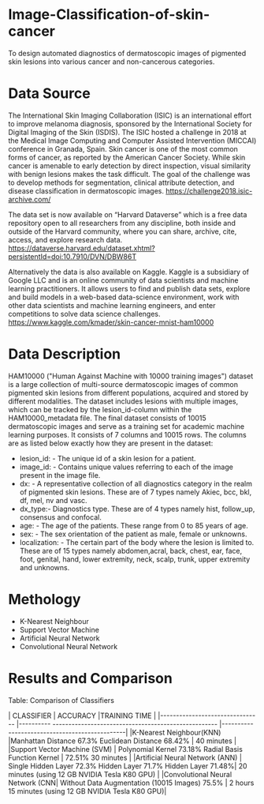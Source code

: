 # Image-Classification-of-skin-cancer
To design automated diagnostics of dermatoscopic images of pigmented skin lesions into various cancer and non-cancerous categories.

# Data Source
The International Skin Imaging Collaboration (ISIC) is an international effort to improve melanoma diagnosis, sponsored by the International Society for Digital Imaging of the Skin (ISDIS). The ISIC hosted a challenge in 2018 at the Medical Image Computing and Computer Assisted Intervention (MICCAI) conference in Granada, Spain. Skin cancer is one of the most common forms of cancer, as reported by the American Cancer Society. While skin cancer is amenable to early detection by direct inspection, visual similarity with benign lesions makes the task difficult. The goal of the challenge was to develop methods for segmentation, clinical attribute detection, and disease classification in dermatoscopic images. https://challenge2018.isic-archive.com/

The data set is now available on “Harvard Dataverse” which is a free data repository open to all researchers from any discipline, both inside and outside of the Harvard community, where you can share, archive, cite, access, and explore research data. https://dataverse.harvard.edu/dataset.xhtml?persistentId=doi:10.7910/DVN/DBW86T

Alternatively the data is also available on Kaggle. Kaggle is a subsidiary of Google LLC and is an online community of data scientists and machine learning practitioners. It allows users to find and publish data sets, explore and build models in a web-based data-science environment, work with other data scientists and machine learning engineers, and enter competitions to solve data science challenges. https://www.kaggle.com/kmader/skin-cancer-mnist-ham10000

# Data Description
HAM10000 ("Human Against Machine with 10000 training images") dataset is a large collection of multi-source dermatoscopic images of common pigmented skin lesions from different populations, acquired and stored by different modalities. The dataset includes lesions with multiple images, which can be tracked by the lesion_id-column within the HAM10000_metadata file. The final dataset consists of 10015 dermatoscopic images and serve as a training set for academic machine learning purposes. It consists of 7 columns and 10015 rows. The columns are as listed below exactly how they are present in the dataset:

* lesion_id: - The unique id of a skin lesion for a patient.
* image_id: - Contains unique values referring to each of the image present in the image file.
* dx: - A representative collection of all diagnostics category in the realm of pigmented skin lesions. These are of 7 types namely Akiec, bcc, bkl, df, mel, nv and vasc.
* dx_type:- Diagnostics type. These are of 4 types namely hist, follow_up, consensus and confocal.
* age: - The age of the patients. These range from 0 to 85 years of age.
* sex: - The sex orientation of the patient as male, female or unknowns.
* localization: - The certain part of the body where the lesion is limited to. These are of 15 types namely abdomen,acral, back, chest, ear, face, foot, genital, hand, lower extremity, neck, scalp, trunk, 
  upper extremity and unknowns.
# Methology
* K-Nearest Neighbour
* Support Vector Machine
* Artificial Neural Network
* Convolutional Neural Network
# Results and Comparison
  Table: Comparison of Classifiers

| CLASSIFIER	                    | ACCURACY	                                                      |TRAINING TIME                                  |
|-------------------------------- |---------- ----------------------------------------------------  |-----------------------------------------------|
|K-Nearest Neighbour(KNN)         |Manhattan Distance 67.3% Euclidean Distance 68.42%               |	40 minutes                                    |
|Support Vector Machine (SVM)     |	Polynomial Kernel 73.18% Radial Basis Function Kernel           | 72.51%	30 minutes                            |
|Artificial Neural Network (ANN)  |	Single Hidden Layer 72.3% Hidden Layer 71.7% Hidden Layer 71.48%|	20 minutes (using 12 GB NVIDIA Tesla K80 GPU) |
|Convolutional Neural Network (CNN|	Without Data Augmentation (10015 Images) 75.5%	                | 2 hours 15 minutes (using 12 GB NVIDIA Tesla K80 GPU)|
